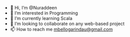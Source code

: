 - 👋 Hi, I’m @Nuraddeen
- 👀 I’m interested in Programming
- 🌱 I’m currently learning Scala
- 💞️ I’m looking to collaborate on any web-based project
- 📫 How to reach me mbellogarindau@gmail.com

<!---
Nuraddeen/Nuraddeen is a ✨ special ✨ repository because its `README.md` (this file) appears on your GitHub profile.
You can click the Preview link to take a look at your changes.
--->

